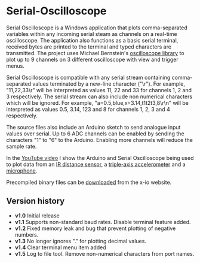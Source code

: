 Serial-Oscilloscope
===================

Serial Oscilloscope is a Windows application that plots comma-separated variables within any incoming serial steam as channels on a real-time oscilloscope. The application also functions as a basic serial terminal, received bytes are printed to the terminal and typed characters are transmitted. The project uses Michael Bernstein's [oscilloscope library](http://www.oscilloscope-lib.com/) to plot up to 9 channels on 3 different oscilloscope with view and trigger menus.

Serial Oscilloscope is compatible with any serial stream containing comma-separated values terminated by a new-line character ("\r"). For example, "11,22,33\r" will be interpreted as values 11, 22 and 33 for channels 1, 2 and 3 respectively. The serial stream can also include non numerical characters which will be ignored. For example, "a=0.5,blue,x=3.14,t1t2t3,8\r\n" will be interpreted as values 0.5, 3.14, 123 and 8 for channels 1, 2, 3 and 4 respectively.

The source files also include an Arduino sketch to send analogue input values over serial.  Up to 6 ADC channels can be enabled by sending the characters "1" to "6" to the Arduino.  Enabling more channels will reduce the sample rate.

In the [YouTube video](http://www.youtube.com/watch?v=jgMG0UQ2_pc) I show the Arduino and Serial Oscilloscope being used to plot data from an [IR distance sensor]( https://www.sparkfun.com/products/242), a [triple-axis accelerometer]( https://www.sparkfun.com/products/9269) and a [microphone]( https://www.sparkfun.com/products/9964).

Precompiled binary files can be [downloaded](http://www.x-io.co.uk/serial-oscilloscope/) from the x-io website.

Version history
---------------

* **v1.0**  Initial release
* **v1.1**  Supports non-standard baud rates.  Disable terminal feature added.
* **v1.2**  Fixed memory leak and bug that prevent plotting of negative numbers.
* **v1.3**  No longer ignores "." for plotting decimal values.
* **v1.4**  Clear terminal menu item added
* **v1.5**  Log to file tool.  Remove non-numerical characters from port names.
